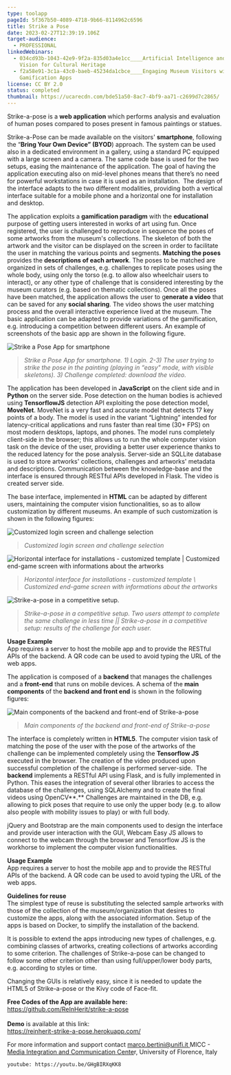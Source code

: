 ```yaml
---
type: toolapp
pageId: 5f367b50-4089-4718-9b66-8114962c6596
title: Strike a Pose
date: 2023-02-27T12:39:19.106Z
target-audience:
  - PROFESSIONAL
linkedWebinars:
  - 034cd93b-1043-42e9-9f2a-835d03a4e1cc____Artificial Intelligence and Computer
    Vision for Cultural Heritage
  - f2a58e91-3c1a-43c0-baeb-45234da1cbce____Engaging Museum Visitors with
    Gamification Apps
license: CC BY 2.0
status: completed
thumbnail: https://ucarecdn.com/bde51a50-8ac7-4bf9-aa71-c2699d7c2865/
---
```

Strike-a-pose is a **web application** which performs analysis and evaluation of human poses compared to poses present in famous paintings or statues. 

Strike-a-Pose can be made available on the visitors' **smartphone**, following the “**Bring Your Own Device” (BYOD**) approach. The system can be used also in a dedicated environment in a gallery, using a standard PC equipped with a large screen and a camera. The same code base is used for the two setups, easing the maintenance of the application. The goal of having the application executing also on mid-level phones means that there’s no need for powerful workstations in case it is used as an installation.  The design of the interface adapts to the two different modalities, providing both a vertical interface suitable for a mobile phone and a horizontal one for installation and desktop.

The application exploits a **gamification paradigm** with the **educational** purpose of getting users interested in works of art using fun. Once registered, the user is challenged to reproduce in sequence the poses of some artworks from the museum's collections. The skeleton of both the artwork and the visitor can be displayed on the screen in order to facilitate the user in matching the various points and segments. **Matching the poses** provides the **descriptions of each artwork**. The poses to be matched are organized in sets of challenges, e.g. challenges to replicate poses using the whole body, using only the torso (e.g. to allow also wheelchair users to interact), or any other type of challenge that is considered interesting by the museum curators (e.g. based on thematic collections). Once all the poses have been matched, the application allows the user to g**enerate a video** that can be saved for any **social sharing**. The video shows the user matching process and the overall interactive experience lived at the museum. The basic application can be adapted to provide variations of the gamification, e.g. introducing a competition between different users. An example of screenshots of the basic app are shown in the following figure.

![Strike a Pose App for smartphone](https://ucarecdn.com/3eb026de-153c-49ef-8b1a-83433189b979/ "Strike a Pose App for smartphone")

> *Strike a Pose App for smartphone. 1) Login. 2-3) The user trying to strike the pose in the painting (playing in “easy" mode, with visible skeletons). 3) Challenge completed: download the video.*

The application has been developed in **JavaScript** on the client side and in **Python** on the server side. Pose detection on the human bodies is achieved using **TensorflowJS** detection API exploiting the pose detection model, **MoveNet**. MoveNet is a very fast and accurate model that detects 17 key points of a body. The model is used in the variant “Lightning” intended for latency-critical applications and runs faster than real time (30+ FPS) on most modern desktops, laptops, and phones. The model runs completely client-side in the browser; this allows us to run the whole computer vision task on the device of the user, providing a better user experience thanks to the reduced latency for the pose analysis. Server-side an SQLLite database is used to store artworks' collections, challenges and artworks' metadata and descriptions. Communication between the knowledge-base and the interface is ensured through RESTful APIs developed in Flask. The video is created server side. 

The base interface, implemented in **HTML** can be adapted by different users, maintaining the computer vision functionalities, so as to allow customization by different museums. An example of such customization is shown in the following figures:

![Customized login screen and challenge selection](https://ucarecdn.com/e33839df-0fef-45ff-878b-062e7e5b94bd/ "Customized login screen and challenge selection")

> *Customized login screen and challenge selection*

![Horizontal interface for installations - customized template | Customized end-game screen with informations about the artworks](https://ucarecdn.com/70e896cc-9511-48f6-bb90-fcd5dc3ab8a5/ "Horizontal interface for installations - customized template | Customized end-game screen with informations about the artworks")

> *Horizontal interface for installations - customized template \ Customized end-game screen with informations about the artworks*

![Strike-a-pose in a competitive setup. ](https://ucarecdn.com/ae137a2b-f721-4f74-8ea7-fcc86b4a00a4/ "Strike-a-pose in a competitive setup. ")

> *Strike-a-pose in a competitive setup. Two users attempt to complete the same challenge in less time || Strike-a-pose in a competitive setup: results of the challenge for each user.*

**Usage Example**\
App requires a server to host the mobile app and to provide the RESTful APIs of the backend. A QR code can be used to avoid typing the URL of the web apps.

The application is composed of a **backend** that manages the challenges and a **front-end** that runs on mobile devices. A schema of the **main components** of the **backend and front end**  is shown in the following figures:

![Main components of the backend and front-end of Strike-a-pose](https://ucarecdn.com/65a51251-857f-413e-9fa6-f1ce4e42dd8b/ "Main components of the backend and front-end of Strike-a-pose")

> *Main components of the backend and front-end of Strike-a-pose*

The interface is completely written in **HTML5**. The computer vision task of matching the pose of the user with the pose of the artworks of the challenge can be implemented completely using the **Tensorflow JS** executed in the browser. The creation of the video produced upon successful completion of the challenge is performed server-side.  The **backend** implements a RESTful API using Flask, and is fully implemented in Python. This eases the integration of several other libraries to access the database of the challenges, using SQLAlchemy and to create the final videos using OpenCV**.** Challenges are maintained in the DB, e.g. allowing to pick poses that require to use only the upper body (e.g. to allow also people with mobility issues to play) or with full body. 

jQuery and Bootstrap are the main components used to design the interface and provide user interaction with the GUI, Webcam Easy JS allows to connect to the webcam through the browser and Tensorflow JS is the workhorse to implement the computer vision functionalities.

**Usage Example**\
App requires a server to host the mobile app and to provide the RESTful APIs of the backend. A QR code can be used to avoid typing the URL of the web apps.

**Guidelines for reuse**\
The simplest type of reuse is substituting the selected sample artworks with those of the collection of the museum/organization that desires to customize the apps, along with the associated information. Setup of the apps is based on Docker, to simplify the installation of the backend. 

It is possible to extend the apps introducing new types of challenges, e.g. combining classes of artworks, creating collections of artworks according to some criterion. The challenges of Strike-a-pose can be changed to follow some other criterion other than using full/upper/lower body parts, e.g. according to styles or time. 

Changing the GUIs is relatively easy, since it is needed to update the HTML5 of Strike-a-pose or the Kivy code of Face-fit.

**Free Codes of the App are available here:**\
<https://github.com/ReInHerit/strike-a-pose>\
\
**Demo** is available at this link:\
[https://reinherit-strike-a-pos​e.herokuapp.com/](https://reinherit-strike-a-pose.herokuapp.com/)

For more information and support contact [marco.bertini@unifi.it  ](<>)MICC - [Media Integration and Communication Cente](http://www.micc.unifi.it)r, University of Florence,  Italy

`youtube: https://youtu.be/GHgBIRXqKK8`